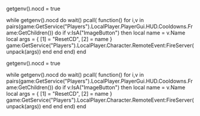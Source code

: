 getgenv().nocd = true
 
while getgenv().nocd do wait()
    pcall( function()
    for i,v in pairs(game:GetService("Players").LocalPlayer.PlayerGui.HUD.Cooldowns.Frame:GetChildren()) do
        if v:IsA("ImageButton") then
            local name = v.Name
local args = {
    [1] = "ResetCD",
    [2] = name
}
game:GetService("Players").LocalPlayer.Character.RemoteEvent:FireServer(unpack(args))
end
end
end)
end

getgenv().nocd = true
 
while getgenv().nocd do wait()
    pcall( function()
    for i,v in pairs(game:GetService("Players").LocalPlayer.PlayerGui.HUD.Cooldowns.Frame:GetChildren()) do
        if v:IsA("ImageButton") then
            local name = v.Name
local args = {
    [1] = "ResetCD",
    [2] = name
}
game:GetService("Players").LocalPlayer.Character.RemoteEvent:FireServer(unpack(args))
end
end
end)
end
